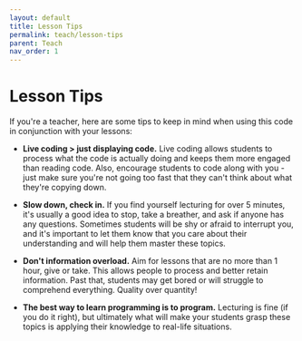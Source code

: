 ```yaml
---
layout: default
title: Lesson Tips
permalink: teach/lesson-tips
parent: Teach
nav_order: 1
---
```


# Lesson Tips

If you're a teacher, here are some tips to keep in mind when using this code in conjunction with your lessons:

-   **Live coding > just displaying code.** Live coding allows students to process what the code is actually
    doing and keeps them more engaged than reading code. Also, encourage students to code along with you - just
    make sure you're not going too fast that they can't think about what they're copying down.

-   **Slow down, check in.** If you find yourself lecturing for over 5 minutes, it's usually a good idea to
    stop, take a breather, and ask if anyone has any questions. Sometimes students will be shy or afraid to
    interrupt you, and it's important to let them know that you care about their understanding and will help them
    master these topics.

-   **Don't information overload.** Aim for lessons that are no more than 1 hour, give or take. This allows
    people to process and better retain information. Past that, students may get bored or will struggle to
    comprehend everything. Quality over quantity!

-   **The best way to learn programming is to program.** Lecturing is fine (if you do it right), but ultimately
    what will make your students grasp these topics is applying their knowledge to real-life situations.
